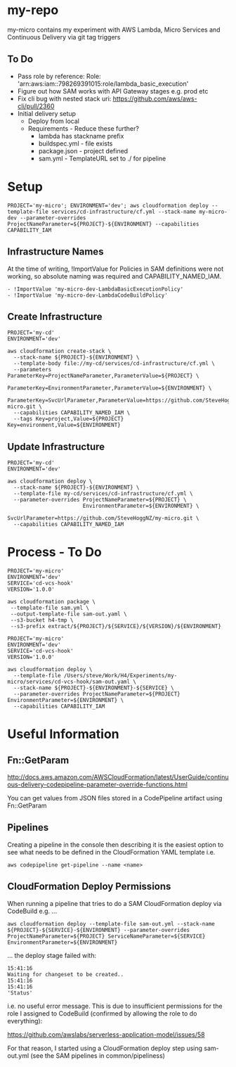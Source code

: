 # my-repo

my-micro contains my experiment with AWS Lambda, Micro Services and Continuous Delivery via git tag triggers

## To Do

* Pass role by reference: Role: 'arn:aws:iam::798269391015:role/lambda_basic_execution'
* Figure out how SAM works with API Gateway stages e.g. prod etc
* Fix cli bug with nested stack uri: https://github.com/aws/aws-cli/pull/2360
* Initial delivery setup
  * Deploy from local
  * Requirements - Reduce these further?
    * lambda has stackname prefix
    * buildspec.yml - file exists
    * package.json - project defined
    * sam.yml - TemplateURL set to ./ for pipeline

# Setup

```
PROJECT='my-micro'; ENVIRONMENT='dev'; aws cloudformation deploy --template-file services/cd-infrastructure/cf.yml --stack-name my-micro-dev --parameter-overrides ProjectNameParameter=${PROJECT}-${ENVIRONMENT} --capabilities CAPABILITY_IAM
```

## Infrastructure Names

At the time of writing, !ImportValue for Policies in SAM definitions were not working, so absolute naming was required and CAPABILITY_NAMED_IAM.

```
- !ImportValue 'my-micro-dev-LambdaBasicExecutionPolicy'
- !ImportValue 'my-micro-dev-LambdaCodeBuildPolicy'
```


## Create Infrastructure

```
PROJECT='my-cd'
ENVIRONMENT='dev'

aws cloudformation create-stack \
  --stack-name ${PROJECT}-${ENVIRONMENT} \
  --template-body file://my-cd/services/cd-infrastructure/cf.yml \
  --parameters ParameterKey=ProjectNameParameter,ParameterValue=${PROJECT} \
               ParameterKey=EnvironmentParameter,ParameterValue=${ENVIRONMENT} \
               ParameterKey=SvcUrlParameter,ParameterValue=https://github.com/SteveHoggNZ/my-micro.git \
  --capabilities CAPABILITY_NAMED_IAM \
  --tags Key=project,Value=${PROJECT} Key=environment,Value=${ENVIRONMENT}
```

## Update Infrastructure

```
PROJECT='my-cd'
ENVIRONMENT='dev'

aws cloudformation deploy \
  --stack-name ${PROJECT}-${ENVIRONMENT} \
  --template-file my-cd/services/cd-infrastructure/cf.yml \
  --parameter-overrides ProjectNameParameter=${PROJECT} \
                        EnvironmentParameter=${ENVIRONMENT} \
                        SvcUrlParameter=https://github.com/SteveHoggNZ/my-micro.git \
  --capabilities CAPABILITY_NAMED_IAM
```

# Process - To Do

```
PROJECT='my-micro'
ENVIRONMENT='dev'
SERVICE='cd-vcs-hook'
VERSION='1.0.0'

aws cloudformation package \
 --template-file sam.yml \
 --output-template-file sam-out.yaml \
 --s3-bucket h4-tmp \
 --s3-prefix extract/${PROJECT}/${SERVICE}/${VERSION}/${ENVIRONMENT}
```

```
PROJECT='my-micro'
ENVIRONMENT='dev'
SERVICE='cd-vcs-hook'
VERSION='1.0.0'

aws cloudformation deploy \
  --template-file /Users/steve/Work/H4/Experiments/my-micro/services/cd-vcs-hook/sam-out.yaml \
  --stack-name ${PROJECT}-${ENVIRONMENT}-${SERVICE} \
  --parameter-overrides ProjectNameParameter=${PROJECT} EnvironmentParameter=${ENVIRONMENT} \
  --capabilities CAPABILITY_IAM
```


# Useful Information

## Fn::GetParam

http://docs.aws.amazon.com/AWSCloudFormation/latest/UserGuide/continuous-delivery-codepipeline-parameter-override-functions.html

You can get values from JSON files stored in a CodePipeline artifact using Fn::GetParam

## Pipelines

Creating a pipeline in the console then describing it is the easiest option to see what needs to be defined in the CloudFormation YAML template i.e.

`aws codepipeline get-pipeline --name <name>`


## CloudFormation Deploy Permissions

When running a pipeline that tries to do a SAM CloudFormation deploy via CodeBuild e.g. ...

```
aws cloudformation deploy --template-file sam-out.yml --stack-name ${PROJECT}-${SERVICE}-${ENVIRONMENT} --parameter-overrides ProjectNameParameter=${PROJECT} ServiceNameParameter=${SERVICE} EnvironmentParameter=${ENVIRONMENT}
```

... the deploy stage failed with:

```
15:41:16
Waiting for changeset to be created..
15:41:16
15:41:16
'Status'
```

i.e. no useful error message. This is due to insufficient permissions for the role I assigned to CodeBuild (confirmed by allowing the role to do everything):

https://github.com/awslabs/serverless-application-model/issues/58

For that reason, I started using a CloudFormation deploy step using sam-out.yml (see the SAM pipelines in common/pipeliness)
